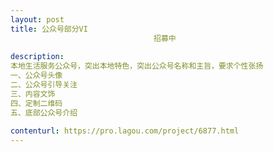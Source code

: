 ```yaml
---                
layout: post       
title: 公众号部分VI
                                招募中
           
description: 
本地生活服务公众号，突出本地特色，突出公众号名称和主旨，要求个性张扬
一、公众号头像
二、公众号引导关注
三、内容文饰
四、定制二维码
五、底部公众号介绍
     
contenturl: https://pro.lagou.com/project/6877.html      
---                 
```

